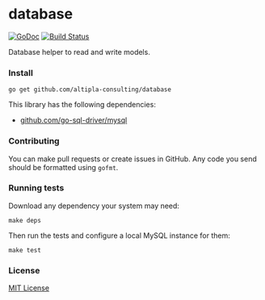 
# database

[![GoDoc](https://godoc.org/github.com/altipla-consulting/database?status.svg)](https://godoc.org/github.com/altipla-consulting/database)
[![Build Status](https://travis-ci.org/altipla-consulting/database.svg?branch=master)](https://travis-ci.org/altipla-consulting/database)

Database helper to read and write models.


### Install

```shell
go get github.com/altipla-consulting/database
```

This library has the following dependencies:
- [github.com/go-sql-driver/mysql](github.com/go-sql-driver/mysql)


### Contributing

You can make pull requests or create issues in GitHub. Any code you send should be formatted using ```gofmt```.


### Running tests

Download any dependency your system may need:

```shell
make deps
```

Then run the tests and configure a local MySQL instance for them:

```shell
make test
```


### License

[MIT License](LICENSE)
